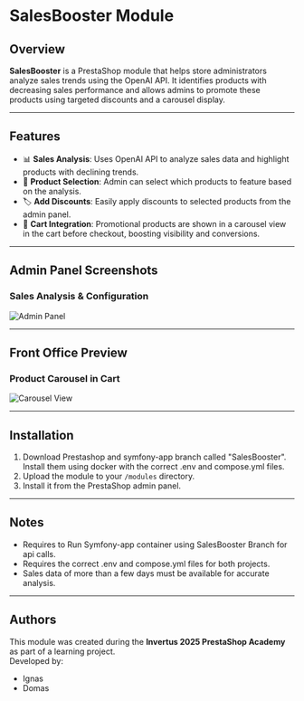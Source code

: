 # SalesBooster Module

## Overview

**SalesBooster** is a PrestaShop module that helps store administrators analyze sales trends using the OpenAI API. It identifies products with decreasing sales performance and allows admins to promote these products using targeted discounts and a carousel display.

---

## Features

- 📊 **Sales Analysis**: Uses OpenAI API to analyze sales data and highlight products with declining trends.
- 🎯 **Product Selection**: Admin can select which products to feature based on the analysis.
- 🏷️ **Add Discounts**: Easily apply discounts to selected products from the admin panel.
- 🛒 **Cart Integration**: Promotional products are shown in a carousel view in the cart before checkout, boosting visibility and conversions.

---

## Admin Panel Screenshots

### Sales Analysis & Configuration
![Admin Panel](https://github.com/user-attachments/assets/d5e15b79-3f23-4487-aec5-e52175c094cd)

---

## Front Office Preview

### Product Carousel in Cart
![Carousel View](https://github.com/user-attachments/assets/a46938f6-f027-44b4-a66a-99388e5a2523)

---

## Installation

1. Download Prestashop and symfony-app branch called "SalesBooster". Install them using docker with the correct .env and compose.yml files.
2. Upload the module to your `/modules` directory.
3. Install it from the PrestaShop admin panel.


---

## Notes

- Requires to Run Symfony-app container using SalesBooster Branch for api calls.
- Requires the correct .env and compose.yml files for both projects.
- Sales data of more than a few days must be available for accurate analysis.

---

## Authors

This module was created during the **Invertus 2025 PrestaShop Academy** as part of a learning project.  
Developed by:

- Ignas
- Domas

